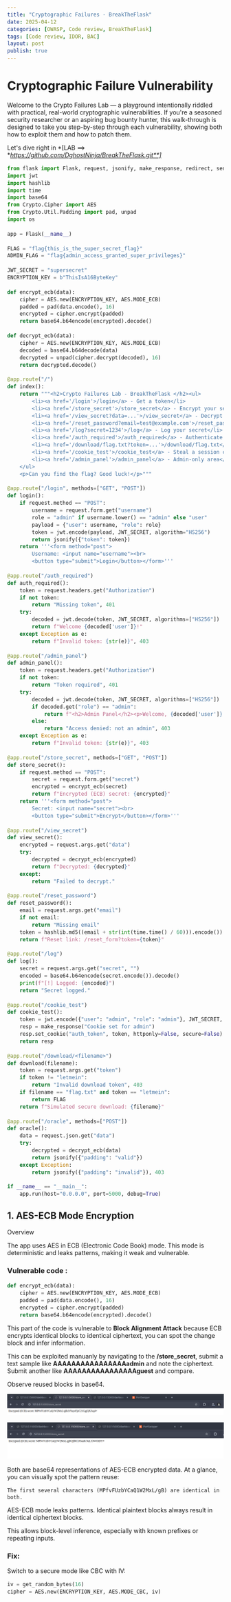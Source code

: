 ```yaml
---
title: "Cryptographic Failures - BreakTheFlask"
date: 2025-04-12
categories: [OWASP, Code review, BreakTheFlask]
tags: [Code review, IDOR, BAC]
layout: post
publish: true
---
```


# Cryptographic Failure Vulnerability


Welcome to the Crypto Failures Lab — a playground intentionally riddled with practical, real-world cryptographic vulnerabilities. If you're a seasoned security researcher or an aspiring bug bounty hunter, this walk-through is designed to take you step-by-step through each vulnerability, showing both how to exploit them and how to patch them.

Let's dive right in *[LAB ==> **https://github.com/DghostNinja/BreakTheFlask.git**]*

```python
from flask import Flask, request, jsonify, make_response, redirect, send_file
import jwt
import hashlib
import time
import base64
from Crypto.Cipher import AES
from Crypto.Util.Padding import pad, unpad
import os

app = Flask(__name__)

FLAG = "flag{this_is_the_super_secret_flag}"
ADMIN_FLAG = "flag{admin_access_granted_super_privileges}"

JWT_SECRET = "supersecret"
ENCRYPTION_KEY = b"ThisIsA16ByteKey"

def encrypt_ecb(data):
    cipher = AES.new(ENCRYPTION_KEY, AES.MODE_ECB)
    padded = pad(data.encode(), 16)
    encrypted = cipher.encrypt(padded)
    return base64.b64encode(encrypted).decode()

def decrypt_ecb(data):
    cipher = AES.new(ENCRYPTION_KEY, AES.MODE_ECB)
    decoded = base64.b64decode(data)
    decrypted = unpad(cipher.decrypt(decoded), 16)
    return decrypted.decode()

@app.route("/")
def index():
    return """<h2>Crypto Failures Lab - BreakTheFlask </h2><ul>
        <li><a href='/login'>/login</a> - Get a token</li>
        <li><a href='/store_secret'>/store_secret</a> - Encrypt your secret</li>
        <li><a href='/view_secret?data=...'>/view_secret</a> - Decrypt secret (Guess the key!)</li>
        <li><a href='/reset_password?email=test@example.com'>/reset_password</a> - Guess the reset token</li>
        <li><a href='/log?secret=1234'>/log</a> - Log your secret</li>
        <li><a href='/auth_required'>/auth_required</a> - Authenticate using your token</li>
        <li><a href='/download/flag.txt?token=...'>/download/flag.txt</a> - Download the flag (if you have the token!)</li>
        <li><a href='/cookie_test'>/cookie_test</a> - Steal a session cookie</li>
        <li><a href='/admin_panel'>/admin_panel</a> - Admin-only area</li>
    </ul>
    <p>Can you find the flag? Good luck!</p>"""

@app.route("/login", methods=["GET", "POST"])
def login():
    if request.method == "POST":
        username = request.form.get("username")
        role = "admin" if username.lower() == "admin" else "user"
        payload = {"user": username, "role": role}
        token = jwt.encode(payload, JWT_SECRET, algorithm="HS256")
        return jsonify({"token": token})
    return '''<form method="post">
        Username: <input name="username"><br>
        <button type="submit">Login</button></form>'''

@app.route("/auth_required")
def auth_required():
    token = request.headers.get("Authorization")
    if not token:
        return "Missing token", 401
    try:
        decoded = jwt.decode(token, JWT_SECRET, algorithms=["HS256"])
        return f"Welcome {decoded['user']}!"
    except Exception as e:
        return f"Invalid token: {str(e)}", 403

@app.route("/admin_panel")
def admin_panel():
    token = request.headers.get("Authorization")
    if not token:
        return "Token required", 401
    try:
        decoded = jwt.decode(token, JWT_SECRET, algorithms=["HS256"])
        if decoded.get("role") == "admin":
            return f"<h2>Admin Panel</h2><p>Welcome, {decoded['user']}!</p><p>Here's your special flag: <b>{ADMIN_FLAG}</b></p>"
        else:
            return "Access denied: not an admin", 403
    except Exception as e:
        return f"Invalid token: {str(e)}", 403

@app.route("/store_secret", methods=["GET", "POST"])
def store_secret():
    if request.method == "POST":
        secret = request.form.get("secret")
        encrypted = encrypt_ecb(secret)
        return f"Encrypted (ECB) secret: {encrypted}"
    return '''<form method="post">
        Secret: <input name="secret"><br>
        <button type="submit">Encrypt</button></form>'''

@app.route("/view_secret")
def view_secret():
    encrypted = request.args.get("data")
    try:
        decrypted = decrypt_ecb(encrypted)
        return f"Decrypted: {decrypted}"
    except:
        return "Failed to decrypt."

@app.route("/reset_password")
def reset_password():
    email = request.args.get("email")
    if not email:
        return "Missing email"
    token = hashlib.md5((email + str(int(time.time() / 60))).encode()).hexdigest()
    return f"Reset link: /reset_form?token={token}"

@app.route("/log")
def log():
    secret = request.args.get("secret", "")
    encoded = base64.b64encode(secret.encode()).decode()
    print(f"[!] Logged: {encoded}")
    return "Secret logged."

@app.route("/cookie_test")
def cookie_test():
    token = jwt.encode({"user": "admin", "role": "admin"}, JWT_SECRET, algorithm="HS256")
    resp = make_response("Cookie set for admin")
    resp.set_cookie("auth_token", token, httponly=False, secure=False)
    return resp

@app.route("/download/<filename>")
def download(filename):
    token = request.args.get("token")
    if token != "letmein":
        return "Invalid download token", 403
    if filename == "flag.txt" and token == "letmein":
        return FLAG
    return f"Simulated secure download: {filename}"

@app.route("/oracle", methods=["POST"])
def oracle():
    data = request.json.get("data")
    try:
        decrypted = decrypt_ecb(data)
        return jsonify({"padding": "valid"})
    except Exception:
        return jsonify({"padding": "invalid"}), 403

if __name__ == "__main__":
    app.run(host="0.0.0.0", port=5000, debug=True)
```

## 1. AES-ECB Mode Encryption

Overview

The app uses AES in ECB (Electronic Code Book) mode. This mode is deterministic and leaks patterns, making it weak and vulnerable.

### Vulnerable code :
```python
def encrypt_ecb(data):
    cipher = AES.new(ENCRYPTION_KEY, AES.MODE_ECB)
    padded = pad(data.encode(), 16)
    encrypted = cipher.encrypt(padded)
    return base64.b64encode(encrypted).decode()
```

This part of the code is vulnerable to **Block Alignment Attack** because ECB encrypts identical blocks to identical ciphertext, you can spot the change block and infer information. 

This can be exploited manuanly by navigating to the **/store_secret**, submit a text sample like **AAAAAAAAAAAAAAAAadmin** and note the ciphertext.
Submit another like **AAAAAAAAAAAAAAAAguest** and compare.

Observe reused blocks in base64.

![text A](/assets/images/B7.png)

![text B](/assets/images/B8.png)

Both are base64 representations of AES-ECB encrypted data. At a glance, you can visually spot the pattern reuse:

    The first several characters (MPfvFUzbYCaQ1W2MxL/gB) are identical in both.

AES-ECB mode leaks patterns. Identical plaintext blocks always result in identical ciphertext blocks.

This allows block-level inference, especially with known prefixes or repeating inputs.

### Fix:
Switch to a secure mode like CBC with IV:
```python
iv = get_random_bytes(16)
cipher = AES.new(ENCRYPTION_KEY, AES.MODE_CBC, iv)
```
